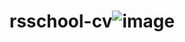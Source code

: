 # rsschool-cv![image](https://user-images.githubusercontent.com/119613583/211061419-5688bb53-2dd9-45b5-95cc-30c918217fdb.png)
